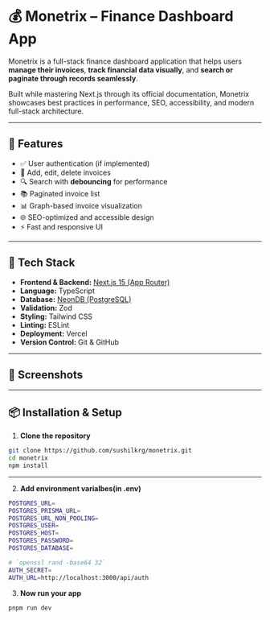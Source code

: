 # 💰 Monetrix – Finance Dashboard App

Monetrix is a full-stack finance dashboard application that helps users **manage their invoices**, **track financial data visually**, and **search or paginate through records seamlessly**.

Built while mastering Next.js through its official documentation, Monetrix showcases best practices in performance, SEO, accessibility, and modern full-stack architecture.

---

## 🚀 Features

- ✅ User authentication (if implemented)
- 📄 Add, edit, delete invoices
- 🔍 Search with **debouncing** for performance
- 📚 Paginated invoice list
- 📊 Graph-based invoice visualization
- 🌐 SEO-optimized and accessible design
- ⚡️ Fast and responsive UI

---

## 🧰 Tech Stack

- **Frontend & Backend:** [Next.js 15 (App Router)](https://nextjs.org/)
- **Language:** TypeScript
- **Database:** [NeonDB (PostgreSQL)](https://neon.tech/)
- **Validation:** Zod
- **Styling:** Tailwind CSS
- **Linting:** ESLint
- **Deployment:** Vercel
- **Version Control:** Git & GitHub

---

## 📸 Screenshots

<!-- You can upload images and link them like below -->
<!-- ![Dashboard](./public/screenshots/dashboard.png) -->
<!-- ![Add Invoice](./public/screenshots/add-invoice.png) -->

---

## 📦 Installation & Setup

1. **Clone the repository**

```bash
git clone https://github.com/sushilkrg/monetrix.git
cd monetrix
npm install

```

---

2. **Add environment varialbes(in .env)**

```bash
POSTGRES_URL=
POSTGRES_PRISMA_URL=
POSTGRES_URL_NON_POOLING=
POSTGRES_USER=
POSTGRES_HOST=
POSTGRES_PASSWORD=
POSTGRES_DATABASE=

# `openssl rand -base64 32`
AUTH_SECRET=
AUTH_URL=http://localhost:3000/api/auth

```
3. **Now run your app**

```bash
pnpm run dev
```